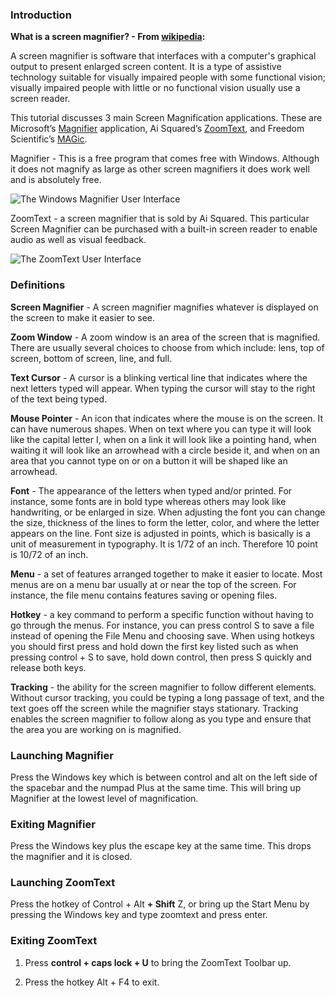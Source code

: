 ### Introduction

**What is a screen magnifier? - From [wikipedia](https://en.wikipedia.org/wiki/Screen_magnifier):**

A screen magnifier is software that interfaces with a computer's graphical output to present enlarged screen content. It is a type of assistive technology suitable for visually impaired people with some functional vision; visually impaired people with little or no functional vision usually use a screen reader.

This tutorial discusses 3 main Screen Magnification applications. These are Microsoft’s [Magnifier](https://en.wikipedia.org/wiki/Magnifier_(Windows)) application, Ai Squared’s [ZoomText](http://www.zoomtext.com/products/zoomtext-magnifierreader/), and Freedom Scientific’s [MAGic](http://www.freedomscientific.com/Products/LowVision/MAGic).

Magnifier - This is a free program that comes free with Windows. Although it does not magnify as large as other screen magnifiers it does work well and is absolutely free.

![The Windows Magnifier User Interface](https://docs.microsoft.com/en-us/windows-insider/at-home/images/18932-4.png "Windows Magnifier User Interface")

ZoomText - a screen magnifier that is sold by Ai Squared. This particular Screen Magnifier can be purchased with a built-in screen reader to enable audio as well as visual feedback.

![The ZoomText User Interface](https://www.aisquared.com/images/Magnifier_Toolbar.png "ZoomText User Interface")

### Definitions

**Screen Magnifier** - A screen magnifier magnifies whatever is displayed on the screen to make it easier to see.

**Zoom Window** - A zoom window is an area of the screen that is magnified. There are usually several choices to choose from which include: lens, top of screen, bottom of screen, line, and full.

**Text Cursor** - A cursor is a blinking vertical line that indicates where the next letters typed will appear. When typing the cursor will stay to the right of the text being typed.

**Mouse Pointer** - An icon that indicates where the mouse is on the screen. It can have numerous shapes. When on text where you can type it will look like the capital letter I, when on a link it will look like a pointing hand, when waiting it will look like an arrowhead with a circle beside it, and when on an area that you cannot type on or on a button it will be shaped like an arrowhead.

**Font** - The appearance of the letters when typed and/or printed. For instance, some fonts are in bold type whereas others may look like handwriting, or be enlarged in size. When adjusting the font you can change the size, thickness of the lines to form the letter, color, and where the letter appears on the line. Font size is adjusted in points, which is basically is a unit of measurement in typography. It is 1/72 of an inch. Therefore 10 point is 10/72 of an inch.

**Menu** - a set of features arranged together to make it easier to locate. Most menus are on a menu bar usually at or near the top of the screen. For instance, the file menu contains features saving or opening files.

**Hotkey** - a key command to perform a specific function without having to go through the menus. For instance, you can press control S to save a file instead of opening the File Menu and choosing save. When using hotkeys you should first press and hold down the first key listed such as when pressing control + S to save, hold down control, then press S quickly and release both keys.

**Tracking** - the ability for the screen magnifier to follow different elements. Without cursor tracking, you could be typing a long passage of text, and the text goes off the screen while the magnifier stays stationary. Tracking enables the screen magnifier to follow along as you type and ensure that the area you are working on is magnified.

### Launching Magnifier

Press the Windows key which is between control and alt on the left side of the spacebar and the numpad Plus at the same time. This will bring up Magnifier at the lowest level of magnification.

### Exiting Magnifier

Press the Windows key plus the escape key at the same time. This drops the magnifier and it is closed.

### Launching ZoomText

Press the hotkey of Control + Alt **+ Shift** Z, or bring up the Start Menu by pressing the Windows key and type zoomtext and press enter.

### Exiting ZoomText

1.  Press **control + caps lock + U** to bring the ZoomText Toolbar up.

2.  Press the hotkey Alt + F4 to exit.
